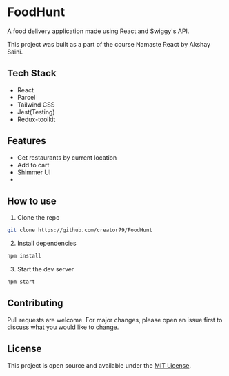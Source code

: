 # FoodHunt

A food delivery application made using React and Swiggy's API.

This project was built as a part of the course Namaste React by Akshay Saini.

## Tech Stack

- React
- Parcel
- Tailwind CSS
- Jest(Testing)
- Redux-toolkit

## Features

- Get restaurants by current location
- Add to cart
- Shimmer UI
-

## How to use

1. Clone the repo

```bash
git clone https://github.com/creator79/FoodHunt
```

2. Install dependencies

```bash
npm install
```

3. Start the dev server

```bash
npm start
```

## Contributing

Pull requests are welcome. For major changes, please open an issue first to discuss what you would like to change.

## License

This project is open source and available under the [MIT License](LICENSE).
